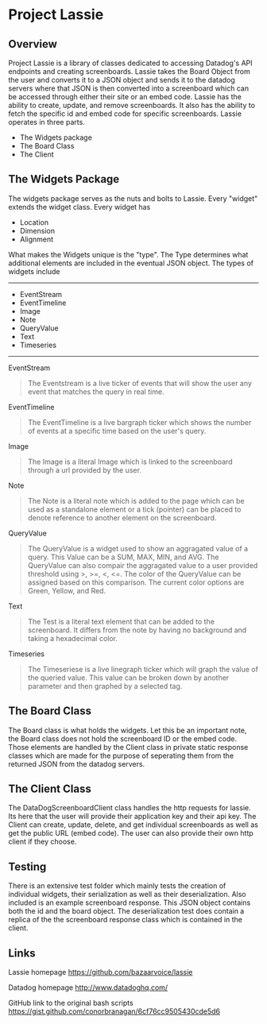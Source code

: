 Project Lassie
==============

Overview
--------
Project Lassie is a library of classes dedicated to accessing Datadog's API endpoints and creating screenboards. Lassie takes the Board Object from the user and converts it
to a JSON object and sends it to the datadog servers where that JSON is then converted into a screenboard which can be accessed through either their site or an embed code.
Lassie has the ability to create, update, and remove screenboards.
It also has the ability to fetch the specific id and embed code for specific screenboards. Lassie operates in three parts.

* The Widgets package
* The Board Class
* The Client

The Widgets Package
-------------------
The widgets package serves as the nuts and bolts to Lassie. Every "widget" extends the widget class. Every widget has

+ Location
+ Dimension
+ Alignment

What makes the Widgets unique is the "type". The Type determines what additional elements are included in the eventual JSON object.
The types of widgets include

------

* EventStream
* EventTimeline
* Image
* Note
* QueryValue
* Text
* Timeseries
 


------

EventStream
>The Eventstream is a live ticker of events that will show the user any event that matches the query in real time.

EventTimeline
>The EventTimeline is a live bargraph ticker which shows the number of events at a specific time based on the user's query.

Image
>The Image is a literal Image which is linked to the screenboard through a url provided by the user.

Note
>The Note is a literal note which is added to the page which can be used as a standalone element or a tick (pointer) can
>be placed to denote reference to another element on the screenboard.

QueryValue
>The QueryValue is a widget used to show an aggragated value of a query. This Value can be a SUM, MAX, MIN, and AVG.
>The QueryValue can also compair the aggragated value to a user provided threshold using >, >=, <, <=.
>The color of the QueryValue can be assigned based on this comparison. The current color options are Green, Yellow, and Red.

Text
>The Test is a literal text element that can be added to the screenboard. It differs from the note by having no background and taking a hexadecimal color.

Timeseries
>The Timeseriese is a live linegraph ticker which will graph the value of the queried value. This value can be broken down by
>another parameter and then graphed by a selected tag.

The Board Class
------------------
The Board class is what holds the widgets. Let this be an important note, the Board class does not hold the screenboard ID or the embed code. Those elements are handled by
the Client class in private static response classes which are made for the purpose of seperating them from the returned JSON from the datadog servers.

The Client Class
----------------
The DataDogScreenboardClient class handles the http requests for lassie. Its here that the user will provide their application key and their api key.
The Client can create, update, delete, and get individual screenboards as well as get the public URL (embed code). The user can also provide their own  http client if they choose.

Testing
-------
There is an extensive test folder which mainly tests the creation of individual widgets, their serialization as well as their deserialization. Also included is an example screenboard response.
This JSON object contains both the id and the board object. The deserialization test does contain a replica of the the screenboard response class which is contained in the client.

Links
-----
Lassie homepage
https://github.com/bazaarvoice/lassie

Datadog homepage
http://www.datadoghq.com/

GitHub link to the original bash scripts
https://gist.github.com/conorbranagan/6cf76cc9505430cde5d6


